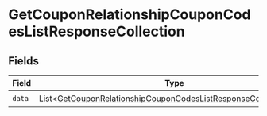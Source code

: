 # GetCouponRelationshipCouponCodesListResponseCollection


## Fields

| Field                                                                                                                                                      | Type                                                                                                                                                       | Required                                                                                                                                                   | Description                                                                                                                                                |
| ---------------------------------------------------------------------------------------------------------------------------------------------------------- | ---------------------------------------------------------------------------------------------------------------------------------------------------------- | ---------------------------------------------------------------------------------------------------------------------------------------------------------- | ---------------------------------------------------------------------------------------------------------------------------------------------------------- |
| `data`                                                                                                                                                     | List\<[GetCouponRelationshipCouponCodesListResponseCollectionData](../../models/components/GetCouponRelationshipCouponCodesListResponseCollectionData.md)> | :heavy_check_mark:                                                                                                                                         | N/A                                                                                                                                                        |